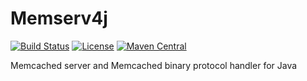 # Memserv4j
[![Build Status](https://travis-ci.org/myui/memserv4j.svg?branch=master)](https://travis-ci.org/myui/memserv4j)
[![License](http://img.shields.io/:license-Apache_v2-blue.svg)](https://github.com/myui/memserv4j/blob/master/LICENSE)
[![Maven Central](https://maven-badges.herokuapp.com/maven-central/io.github.myui/memserv4j/badge.svg)](https://maven-badges.herokuapp.com/maven-central/io.github.myui/memserv4j)

Memcached server and Memcached binary protocol handler for Java
